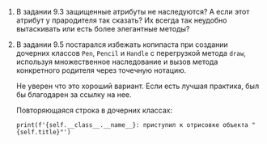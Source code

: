 1. В задании 9.3 защищенные атрибуты не наследуются? А если этот атрибут у прародителя так сказать? Их всегда так неудобно вытаскивать или есть более элегантные методы?


2. В задании 9.5 постарался избежать копипаста при создании дочерних классов `Pen`, `Pencil` и `Handle` с перегрузкой метода `draw`, используя множественное наследование и вызов метода конкретного родителя через точечную нотацию. 

    Не уверен что это хороший вариант. Если есть лучшая практика, был бы благодарен за ссылку на нее.

    Повторяющаяся строка в дочерних классах:
    ```(python)
    print(f'{self.__class__.__name__}: приступил к отрисовке объекта "{self.title}"')
    ```
